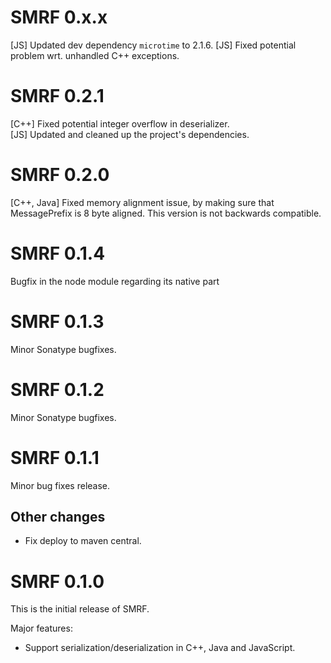 # SMRF 0.x.x
[JS] Updated dev dependency `microtime` to 2.1.6.
[JS] Fixed potential problem wrt. unhandled C++ exceptions.

# SMRF 0.2.1
[C++] Fixed potential integer overflow in deserializer.<br/>
[JS] Updated and cleaned up the project's dependencies.

# SMRF 0.2.0
[C++, Java] Fixed memory alignment issue, by making sure that MessagePrefix is 8 byte aligned.
This version is not backwards compatible.

# SMRF 0.1.4
Bugfix in the node module regarding its native part

# SMRF 0.1.3
Minor Sonatype bugfixes.

# SMRF 0.1.2
Minor Sonatype bugfixes.

# SMRF 0.1.1
Minor bug fixes release.

## Other changes
* Fix deploy to maven central.

# SMRF 0.1.0
This is the initial release of SMRF.

Major features:
* Support serialization/deserialization in C++, Java and JavaScript.
